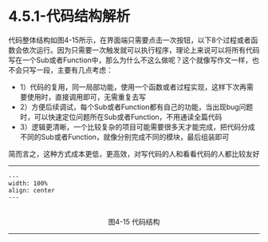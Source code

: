 # 4.5.1-代码结构解析

代码整体结构如图4-15所示，在界面端只需要点击一次按钮，以下8个过程或者函数会依次运行。因为只需要一次触发就可以执行程序，理论上来说可以将所有代码写在一个Sub或者Function中，那么为什么不这么做呢？这个就像写作文一样，也不会只写一段，主要有几点考虑：

- 1）代码的复用，同一局部功能，使用一个函数或者过程实现，这样下次再需要使用时，直接调用即可，无需重复去写
- 2）方便后续调试，每个Sub或者Function都有自己的功能，当出现bug问题时，可以快速定位问题所在Sub或者Function，不用通读全篇代码
- 3）逻辑更清晰，一个比较复杂的项目可能需要很多天才能完成，把代码分成不同的Sub或者Function，就像分别完成不同的模块，最后组装即可

简而言之，这种方式成本更低，更高效，对写代码的人和看看代码的人都比较友好

---
```{figure} image/4-15.png
---
width: 100%
align: center
---
```
<br />
<center>图4-15 代码结构</center>

---
<br />
